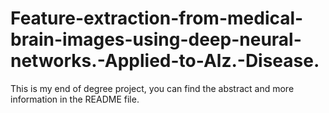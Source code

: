 # Feature-extraction-from-medical-brain-images-using-deep-neural-networks.-Applied-to-Alz.-Disease.
This is my end of degree project, you can find the abstract and more information in the README file.
